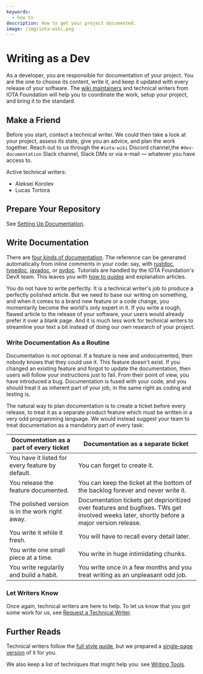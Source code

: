 ```yaml
---
keywords:
  - how to
description: How to get your project documented.
image: /img/iota-wiki.png
---
```


# Writing as a Dev

As a developer, you are responsible for documentation of your project. You are the one to choose its content, write it, and keep it updated with every release of your software. The [wiki maintainers](https://wiki.iota.org/team) and technical writers from IOTA Foundation will help you to coordinate the work, setup your project, and bring it to the standard.

## Make a Friend

Before you start, contact a technical writer. We could then take a look at your project, assess its state, give you an advice, and plan the work together. Reach out to us through the `#iota-wiki` Discord channel,the `#dev-documentation` Slack channel, Slack DMs or via e-mail — whatever you have access to.

Active technical writers:

- Aleksei Korolev
- Lucas Tortora

## Prepare Your Repository

See [Setting Up Documentation](../how_tos/documentation_setup.md).

## Write Documentation

There are [four kinds of documentation](../reference/structure/overview.md). The reference can be generated automatically from inline comments in your code: say, with [rustdoc](https://doc.rust-lang.org/rustdoc/index.html), [typedoc](https://typedoc.org/), [javadoc](https://docs.oracle.com/javase/8/docs/technotes/tools/windows/javadoc.html), or [pydoc](https://docs.python.org/3/library/pydoc.html). Tutorials are handled by the IOTA Foundation's DevX team. This leaves you with [how to guides](../how_tos/how_to_write_how_tos.md) and explanation articles.

You do not have to write perfectly. It is a technical writer's job to produce a perfectly polished article. But we need to base our writing on something, and when it comes to a brand new feature or a code change, you momentarily become the world's only expert in it. If you write a rough, flawed article to the release of your software, your users would already prefer it over a blank page. And it is much less work for technical writers to streamline your text a bit instead of doing our own research of your project.

### Write Documentation As a Routine 

Documentation is not optional. If a feature is new and undocumented, then nobody knows that they could use it. This feature doesn't exist. If you changed an existing feature and forgot to update the documentation, then users will follow your instructions just to fail. From their point of view, you have introduced a bug. Documentation is fused with your code, and you should treat it as inherent part of your job, in the same right as coding and testing is.

The natural way to plan documentation is to create a ticket before every release, to treat it as a separate product feature which must be written in a very odd programming language. We would instead suggest your team to treat documentation as a mandatory part of every task:

|Documentation as a part of every ticket           |Documentation as a separate ticket                                                |
|---                                               |---                                                                               |
|You have it listed for every feature by default.  | You can forget to create it.                                                     |
|You release the feature documented.               | You can keep the ticket at the bottom of the backlog forever and never write it. |
|The polished version is in the work right away.   | Documentation tickets get deprioritized over features and bugfixes. TWs get involved weeks later, shortly before a major version release.  |
|You write it while it fresh.                      | You will have to recall every detail later.                                      |
|You write one small piece at a time.              | You write in huge intimidating chunks.                                           |                                     
|You write regularily and build a habit.           | You write once in a few months and you treat writing as an unpleasant odd job.   |

### Let Writers Know

Once again, technical writers are here to help. To let us know that you got some work for us, see [Request a Technical Writer](../how_tos/request_tw.md).

## Further Reads

Technical writers follow the [full style guide](../reference/style/manifesto.md), but we prepared a [single-page version](./quick_advice.md) of it for you.

We also keep a list of techniques that might help you: see [Writing Tools](../explanations/tools/).